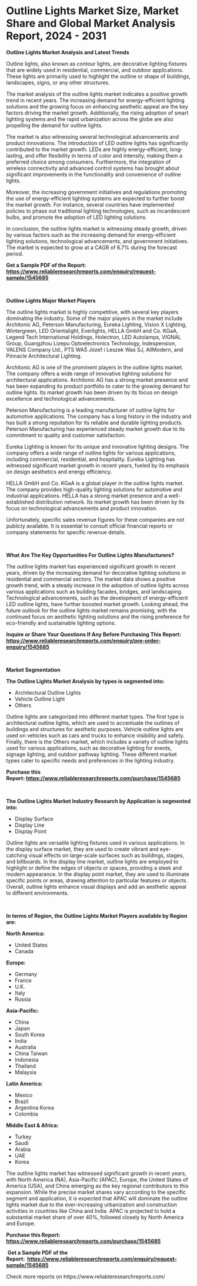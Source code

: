 <p><h1>Outline Lights Market Size, Market Share and Global Market Analysis Report, 2024 - 2031</h1></p><p><strong>Outline Lights Market Analysis and Latest Trends</strong></p>
<p><p>Outline lights, also known as contour lights, are decorative lighting fixtures that are widely used in residential, commercial, and outdoor applications. These lights are primarily used to highlight the outline or shape of buildings, landscapes, signs, or any other structures.</p><p>The market analysis of the outline lights market indicates a positive growth trend in recent years. The increasing demand for energy-efficient lighting solutions and the growing focus on enhancing aesthetic appeal are the key factors driving the market growth. Additionally, the rising adoption of smart lighting systems and the rapid urbanization across the globe are also propelling the demand for outline lights.</p><p>The market is also witnessing several technological advancements and product innovations. The introduction of LED outline lights has significantly contributed to the market growth. LEDs are highly energy-efficient, long-lasting, and offer flexibility in terms of color and intensity, making them a preferred choice among consumers. Furthermore, the integration of wireless connectivity and advanced control systems has brought about significant improvements in the functionality and convenience of outline lights.</p><p>Moreover, the increasing government initiatives and regulations promoting the use of energy-efficient lighting systems are expected to further boost the market growth. For instance, several countries have implemented policies to phase out traditional lighting technologies, such as incandescent bulbs, and promote the adoption of LED lighting solutions.</p><p>In conclusion, the outline lights market is witnessing steady growth, driven by various factors such as the increasing demand for energy-efficient lighting solutions, technological advancements, and government initiatives. The market is expected to grow at a CAGR of 6.7% during the forecast period.</p></p>
<p><strong>Get a Sample PDF of the Report:&nbsp; <a href="https://www.reliableresearchreports.com/enquiry/request-sample/1545685">https://www.reliableresearchreports.com/enquiry/request-sample/1545685</a></strong></p>
<p>&nbsp;</p>
<p><strong>Outline Lights Major Market Players</strong></p>
<p><p>The outline lights market is highly competitive, with several key players dominating the industry. Some of the major players in the market include Architonic AG, Peterson Manufacturing, Eureka Lighting, Vision X Lighting, Wintergreen, LED Orientalight, Everlights, HELLA GmbH and Co. KGaA, Legend Tech International Holdings, Holectron, LED Autolamps, VIGNAL Group, Guangzhou Lizepu Optoelectronics Technology, Indespension, VALENS Company Ltd., PTS WAŚ Józef i Leszek Waś SJ, AllModern, and Pinnacle Architectural Lighting.</p><p>Architonic AG is one of the prominent players in the outline lights market. The company offers a wide range of innovative lighting solutions for architectural applications. Architonic AG has a strong market presence and has been expanding its product portfolio to cater to the growing demand for outline lights. Its market growth has been driven by its focus on design excellence and technological advancements.</p><p>Peterson Manufacturing is a leading manufacturer of outline lights for automotive applications. The company has a long history in the industry and has built a strong reputation for its reliable and durable lighting products. Peterson Manufacturing has experienced steady market growth due to its commitment to quality and customer satisfaction.</p><p>Eureka Lighting is known for its unique and innovative lighting designs. The company offers a wide range of outline lights for various applications, including commercial, residential, and hospitality. Eureka Lighting has witnessed significant market growth in recent years, fueled by its emphasis on design aesthetics and energy efficiency.</p><p>HELLA GmbH and Co. KGaA is a global player in the outline lights market. The company provides high-quality lighting solutions for automotive and industrial applications. HELLA has a strong market presence and a well-established distribution network. Its market growth has been driven by its focus on technological advancements and product innovation.</p><p>Unfortunately, specific sales revenue figures for these companies are not publicly available. It is essential to consult official financial reports or company statements for specific revenue details.</p></p>
<p>&nbsp;</p>
<p><strong>What Are The Key Opportunities For Outline Lights Manufacturers?</strong></p>
<p><p>The outline lights market has experienced significant growth in recent years, driven by the increasing demand for decorative lighting solutions in residential and commercial sectors. The market data shows a positive growth trend, with a steady increase in the adoption of outline lights across various applications such as building facades, bridges, and landscaping. Technological advancements, such as the development of energy-efficient LED outline lights, have further boosted market growth. Looking ahead, the future outlook for the outline lights market remains promising, with the continued focus on aesthetic lighting solutions and the rising preference for eco-friendly and sustainable lighting options.</p></p>
<p><strong>Inquire or Share Your Questions If Any Before Purchasing This Report: <a href="https://www.reliableresearchreports.com/enquiry/pre-order-enquiry/1545685">https://www.reliableresearchreports.com/enquiry/pre-order-enquiry/1545685</a></strong></p>
<p>&nbsp;</p>
<p><strong>Market Segmentation</strong></p>
<p><strong>The Outline Lights Market Analysis by types is segmented into:</strong></p>
<p><ul><li>Architectural Outline Lights</li><li>Vehicle Outline Light</li><li>Others</li></ul></p>
<p><p>Outline lights are categorized into different market types. The first type is architectural outline lights, which are used to accentuate the outlines of buildings and structures for aesthetic purposes. Vehicle outline lights are used on vehicles such as cars and trucks to enhance visibility and safety. Finally, there is the Others market, which includes a variety of outline lights used for various applications, such as decorative lighting for events, signage lighting, and outdoor pathway lighting. These different market types cater to specific needs and preferences in the lighting industry.</p></p>
<p><strong>Purchase this Report:&nbsp;<a href="https://www.reliableresearchreports.com/purchase/1545685">https://www.reliableresearchreports.com/purchase/1545685</a></strong></p>
<p>&nbsp;</p>
<p><strong>The Outline Lights Market Industry Research by Application is segmented into:</strong></p>
<p><ul><li>Display Surface</li><li>Display Line</li><li>Display Point</li></ul></p>
<p><p>Outline lights are versatile lighting fixtures used in various applications. In the display surface market, they are used to create vibrant and eye-catching visual effects on large-scale surfaces such as buildings, stages, and billboards. In the display line market, outline lights are employed to highlight or define the edges of objects or spaces, providing a sleek and modern appearance. In the display point market, they are used to illuminate specific points or areas, drawing attention to particular features or objects. Overall, outline lights enhance visual displays and add an aesthetic appeal to different environments.</p></p>
<p>&nbsp;</p>
<p><strong>In terms of Region, the Outline Lights Market Players available by Region are:</strong></p>
<p>
    <p> <strong> North America: </strong>
        <ul>
            <li>United States</li>
            <li>Canada</li>
        </ul>
        </p> 
    <p> <strong> Europe: </strong>
        <ul>
            <li>Germany</li>
            <li>France</li>
            <li>U.K.</li>
            <li>Italy</li>
            <li>Russia</li>
        </ul>
        </p> 
    <p> <strong> Asia-Pacific: </strong>
        <ul>
            <li>China</li>
            <li>Japan</li>
            <li>South Korea</li>
            <li>India</li>
            <li>Australia</li>
            <li>China Taiwan</li>
            <li>Indonesia</li>
            <li>Thailand</li>
            <li>Malaysia</li>
        </ul>
        </p> 
    <p> <strong> Latin America: </strong>
        <ul>
            <li>Mexico</li>
            <li>Brazil</li>
            <li>Argentina Korea</li>
            <li>Colombia</li>
        </ul>
        </p> 
    <p> <strong> Middle East & Africa: </strong>
        <ul>
            <li>Turkey</li>
            <li>Saudi</li>
            <li>Arabia</li>
            <li>UAE</li>
            <li>Korea</li>
        </ul>
    </p>
    </p>
<p><p>The outline lights market has witnessed significant growth in recent years, with North America (NA), Asia-Pacific (APAC), Europe, the United States of America (USA), and China emerging as the key regional contributors to this expansion. While the precise market shares vary according to the specific segment and application, it is expected that APAC will dominate the outline lights market due to the ever-increasing urbanization and construction activities in countries like China and India. APAC is projected to hold a substantial market share of over 40%, followed closely by North America and Europe.</p></p>
<p><strong>Purchase this Report: <a href="https://www.reliableresearchreports.com/purchase/1545685">https://www.reliableresearchreports.com/purchase/1545685</a></strong></p>
<p>&nbsp;<strong>Get a Sample PDF of the Report:&nbsp;&nbsp;<a href="https://www.reliableresearchreports.com/enquiry/request-sample/1545685">https://www.reliableresearchreports.com/enquiry/request-sample/1545685</a></strong></p>
<p><strong></strong></p>
<p>Check more reports on https://www.reliableresearchreports.com/</p>